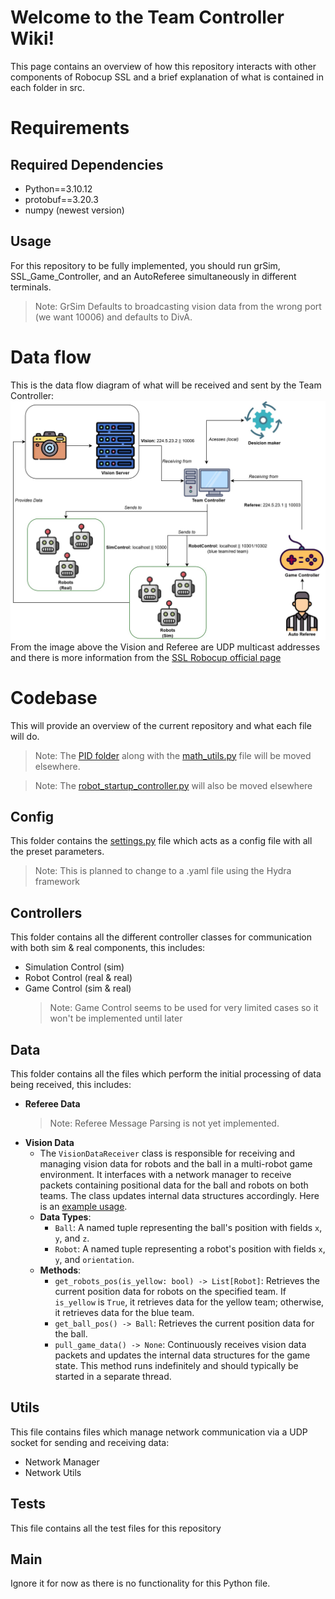 # Welcome to the Team Controller Wiki!

This page contains an overview of how this repository interacts with other components of Robocup SSL and a brief explanation of what is contained in each folder in src.

# Requirements

## Required Dependencies

- Python==3.10.12
- protobuf==3.20.3
- numpy (newest version)

## Usage

For this repository to be fully implemented, you should run grSim, SSL_Game_Controller, and an AutoReferee simultaneously in different terminals.

> Note: GrSim Defaults to broadcasting vision data from the wrong port (we want 10006) and defaults to DivA.

# Data flow

This is the data flow diagram of what will be received and sent by the Team Controller:
![Dataflow Diagram](docs/SSL_dataflow%20diagram.jpg)
From the image above the Vision and Referee are UDP multicast addresses and there is more information from the [SSL Robocup official page](https://ssl.robocup.org/league-software/#:~:text=Simulation%20Protocol.-,Standard%20Network%20Parameters,-Protocol)

# Codebase

This will provide an overview of the current repository and what each file will do.

> Note: The [PID folder](https://github.com/ICRS-RoboCup-SSL/Team_Controller/tree/main/src/pid) along with the [math_utils.py](https://github.com/ICRS-RoboCup-SSL/Team_Controller/blob/main/src/utils/math_utils.py) file will be moved elsewhere.

> Note: The [robot_startup_controller.py](https://github.com/ICRS-RoboCup-SSL/Team_Controller/blob/main/src/controllers/robot_startup_controller.py) will also be moved elsewhere

## Config

This folder contains the [settings.py](https://github.com/ICRS-RoboCup-SSL/Team_Controller/blob/main/src/config/settings.py) file which acts as a config file with all the preset parameters.

> Note: This is planned to change to a .yaml file using the Hydra framework

## Controllers

This folder contains all the different controller classes for communication with both sim & real components, this includes:

- Simulation Control (sim)
- Robot Control (real & real)
- Game Control (sim & real)
  > Note: Game Control seems to be used for very limited cases so it won't be implemented until later

## Data

This folder contains all the files which perform the initial processing of data being received, this includes:

- **Referee Data**
  > Note: Referee Message Parsing is not yet implemented.
- **Vision Data**
  - The `VisionDataReceiver` class is responsible for receiving and managing vision data for robots and the ball in a multi-robot game environment. It interfaces with a network manager to receive packets containing positional data for the ball and robots on both teams. The class updates internal data structures accordingly. Here is an [example usage](src/tests/vision_receiver_test.py).
  - **Data Types**:
    - `Ball`: A named tuple representing the ball's position with fields `x`, `y`, and `z`.
    - `Robot`: A named tuple representing a robot's position with fields `x`, `y`, and `orientation`.
  - **Methods**:
    - `get_robots_pos(is_yellow: bool) -> List[Robot]`: Retrieves the current position data for robots on the specified team. If `is_yellow` is `True`, it retrieves data for the yellow team; otherwise, it retrieves data for the blue team.
    - `get_ball_pos() -> Ball`: Retrieves the current position data for the ball.
    - `pull_game_data() -> None`: Continuously receives vision data packets and updates the internal data structures for the game state. This method runs indefinitely and should typically be started in a separate thread.

## Utils

This file contains files which manage network communication via a UDP socket for sending and receiving data:

- Network Manager
- Network Utils

## Tests

This file contains all the test files for this repository

## Main

Ignore it for now as there is no functionality for this Python file.
